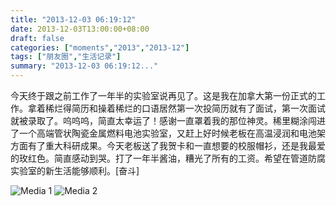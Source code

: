 ```yaml
---
title: "2013-12-03 06:19:12"
date: 2013-12-03T13:00:00+08:00
draft: false
categories: ["moments","2013","2013-12"]
tags: ["朋友圈","生活记录"]
summary: "2013-12-03 06:19:12..."
---
```


今天终于跟之前工作了一年半的实验室说再见了。这是我在加拿大第一份正式的工作。拿着稀烂得简历和操着稀烂的口语居然第一次投简历就有了面试，第一次面试就被录取了。呜呜呜，简直太幸运了！感谢一直罩着我的那位神灵。稀里糊涂闯进了一个高端管状陶瓷金属燃料电池实验室，又赶上好时候老板在高温浸润和电池架方面有了重大科研成果。今天老板送了我贺卡和一直想要的校服帽衫，还是我最爱的玫红色。简直感动到哭。打了一年半酱油，糟光了所有的工资。希望在管道防腐实验室的新生活能够顺利。[奋斗]

![Media 1](/Moments/photos/2013-12-03/201312030619120.jpg)
![Media 2](/Moments/photos/2013-12-03/201312030619121.jpg)

